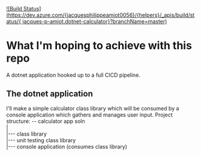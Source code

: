 [![Build Status](https://dev.azure.com/{jacquesphilippeamiot0056}/{helpers}/_apis/build/status/{
jacques-p-amiot.dotnet-calculator}?branchName=master)](https://dev.azure.com/{jacquesphilippeamiot0056}/{helpers}/_build/latest?definitionId={2})

# What I'm hoping to achieve with this repo
A dotnet application hooked up to a full CICD pipeline.

## The dotnet application
I'll make a simple calculator class library which will be consumed by a console application which gathers and manages user input. Project structure:
-- calculator app soln      
    |       
    |--- class library      
    |--- unit testing class library     
    |--- console application (consumes class library)       
